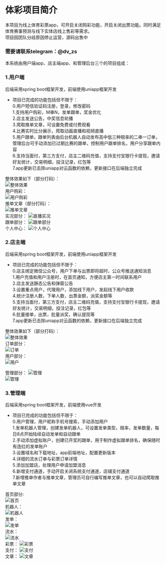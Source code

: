 # 体彩项目简介  
本项目为线上体育彩票app，可开启关闭购彩功能，开启关闭出票功能。同时满足体育赛事预测与线下实体店线上售彩等需求。  
项目因团队分歧原因停止运营，源码出售中  
### 需要请联系telegram：@dv_zs    
本系统由用户端app、店主端app、和管理后台三个的项目组成：
### 1.用户端
后端采用spring boot框架开发，前端使用uniapp框架开发  
* 项目已完成的功能包括但不限于：  
    0.用户短信验证码注册，登录，修改密码  
    1.支持用户购彩，M串N，发单跟单，奖金优化  
    2.店主发送公告，中奖信息轮播  
    3.爬取推单文章，可设置免费或付费观看  
    4.比赛实时比分展示，爬取动画直播和视频直播  
    5.用户跟单，跟单列表由后台机器人自动发布高中低三种赔率的二串一订单，管理后台可手动添加已过期比赛的跟单，控制用户跟单排名，用户分享跟单内容  
    6.支持当面付，第三方支付，店主二维码充值，支持支付宝银行卡提现，邀请好友统计，交易明细，投注记录，红包等      
    7.app更新已去除uniapp对云函数的依赖，更新接口在后端独立完成

整体效果如下（部分打码）：  
![整体效果](user/整体效果.png "整体")  
用户购彩：  
![用户购彩](user/购买部分.png "购彩")  
推单文章（部分打码）：  
![推单文章](./user/推单部分.png "推单")  
实况部分：
![直播实况](./user/实况部分.png "实况")  
跟单部分：
![跟单部分](./user/跟单部分.png "跟单")  
个人中心：
![个人中心](./user/个人中心.png "我的")  
### 2.店主端
后端采用spring boot框架开发，前端使用uniapp框架开发
* 项目已完成的功能包括但不限于：  
    0.店主绑定微信公众号，用户下单与出票即将超时，公众号推送通知消息  
    1.用户充值和用户注册时，在首页通知，方便店主第一时间联系用户  
    2.店主发送静态公告和弹窗公告  
    3.设置重点用户，代理用户，添加线下用户，发起线下用户收款  
    4.统计注册人数，下单人数，出票金额，派奖金额等  
    5.支持当面付，第三方支付，店主二维码充值，支持支付宝银行卡提现，邀请好友统计，交易明细，投注记录，红包等      
    6.批量接单，出票，批量派奖，确认提现等    
    7.app更新已去除uniapp对云函数的依赖，更新接口在后端独立完成

整体效果如下（部分打码）：  
![整体效果](./shop/整体.png "整体")  
订单部分：  
![订单](./shop/订单.png "订单")  
用户部分：  
![用户](./shop/用户管理.png "用户")  
<!-- 统计部分：
![统计](./shop/统计.png "统计")   -->
管理部分：
![管理](./shop/个人中心.png "管理")  
![管理](./shop/个人中心1.png "管理")  
### 3.管理端
后端采用spring boot框架开发，前端使用vue开发
* 项目已完成的功能包括但不限于：  
    0.用户管理，用户昵称手机号搜索，手动添加用户  
    1.发单机器人管理，创建发单机器人，可设置发单类型，赔率，发单数量，每日8点开始陆续自动发单和自动跟单    
    2.手动添加虚拟账户，创建已开奖的跟单，用于制作虚拟跟单排名，确保随时有连红的发单账户  
    3.设置域名和下载地址，app前端地址，配置更新版本  
    4.详细的流水订单与彩票订单详情  
    5.添加加盟店，处理用户申请加盟消息      
    6.新增支付通道，手动开启关闭系统支付通道，店铺支付通道    
    7.新增推单作者与推单文章，管理员可自行编写推单文章，也可以自动爬取推单文章  

首页部分:  
![首页](./admin/首页.png "首页")  
机器人：  
![机器人](./admin/机器人.png "机器人")  
发单：  
![发单](./admin/发单.png "发单")  
流水：  
![流水](./admin/流水.png "流水")  
彩票：
![彩票](./admin/彩票.png "彩票")  
支付：
![支付](./admin/支付.png "支付")  
文章：
![文章](./admin/文章.png "文章")  
